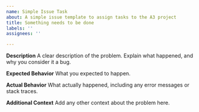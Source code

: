 ```yaml
---
name: Simple Issue Task
about: A simple issue template to assign tasks to the A3 project
title: Something needs to be done
labels: ''
assignees: ''

---
```


**Description**
A clear description of the problem. Explain what happened, and why you consider it a bug.

**Expected Behavior**
What you expected to happen.

**Actual Behavior**
What actually happened, including any error messages or stack traces.

**Additional Context**
Add any other context about the problem here.
